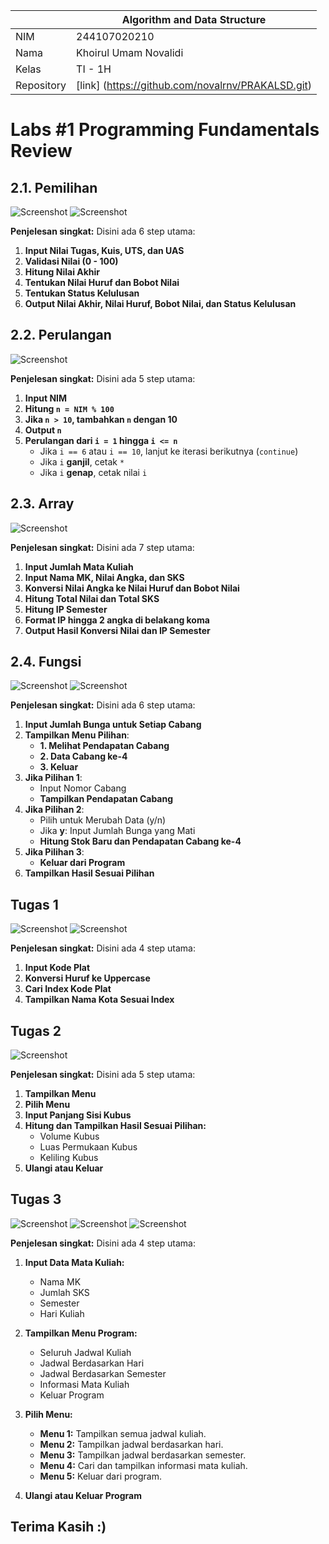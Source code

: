 |  | Algorithm and Data Structure |
|--|--|
| NIM |  244107020210|
| Nama |  Khoirul Umam Novalidi |
| Kelas | TI - 1H |
| Repository | [link] (https://github.com/novalrnv/PRAKALSD.git) |

# Labs #1 Programming Fundamentals Review

## 2.1. Pemilihan


![Screenshot](/img/Screenshot%202025-02-17%20013942.png)
![Screenshot](/img/Screenshot%202025-02-17%20013955.png)

**Penjelesan singkat:** 
Disini ada 6 step utama: 
1.  **Input Nilai Tugas, Kuis, UTS, dan UAS**
2.  **Validasi Nilai (0 - 100)**
3.  **Hitung Nilai Akhir**
4.  **Tentukan Nilai Huruf dan Bobot Nilai**
5.  **Tentukan Status Kelulusan**
6.  **Output Nilai Akhir, Nilai Huruf, Bobot Nilai, dan Status Kelulusan**

## 2.2. Perulangan


![Screenshot](/img/Screenshot%202025-02-17%20014350.png)

**Penjelesan singkat:** 
Disini ada 5 step utama: 
1.  **Input NIM**
2.  **Hitung `n = NIM % 100`**
3.  **Jika `n > 10`, tambahkan `n` dengan 10**
4.  **Output `n`**
5.  **Perulangan dari `i = 1` hingga `i <= n`**
    -   Jika `i == 6` atau `i == 10`, lanjut ke iterasi berikutnya (`continue`)
    -   Jika `i` **ganjil**, cetak `*`
    -   Jika `i` **genap**, cetak nilai `i`

## 2.3. Array


![Screenshot](/img/Screenshot%202025-02-17%20015103.png)

**Penjelesan singkat:** 
Disini ada 7 step utama: 
1.  **Input Jumlah Mata Kuliah**
2.  **Input Nama MK, Nilai Angka, dan SKS**
3.  **Konversi Nilai Angka ke Nilai Huruf dan Bobot Nilai**
4.  **Hitung Total Nilai dan Total SKS**
5.  **Hitung IP Semester**
6.  **Format IP hingga 2 angka di belakang koma**
7.  **Output Hasil Konversi Nilai dan IP Semester**


## 2.4. Fungsi


![Screenshot](/img/Screenshot%202025-02-17%20015350.png)
![Screenshot](/img/Screenshot%202025-02-17%20015406.png)

**Penjelesan singkat:** 
Disini ada 6 step utama: 
1.  **Input Jumlah Bunga untuk Setiap Cabang**
2.  **Tampilkan Menu Pilihan**:
    -   **1. Melihat Pendapatan Cabang**
    -   **2. Data Cabang ke-4**
    -   **3. Keluar**
3.  **Jika Pilihan 1**:
    -   Input Nomor Cabang
    -   **Tampilkan Pendapatan Cabang**
4.  **Jika Pilihan 2**:
    -   Pilih untuk Merubah Data (y/n)
    -   Jika **y**: Input Jumlah Bunga yang Mati
    -   **Hitung Stok Baru dan Pendapatan Cabang ke-4**
5.  **Jika Pilihan 3**:
    -   **Keluar dari Program**
6.  **Tampilkan Hasil Sesuai Pilihan**

## Tugas 1


![Screenshot](/img/Screenshot%202025-02-17%20015639.png)
![Screenshot](/img/Screenshot%202025-02-17%20015645.png)

**Penjelesan singkat:** 
Disini ada 4 step utama: 
1.  **Input Kode Plat**
2.  **Konversi Huruf ke Uppercase**
3.  **Cari Index Kode Plat**
4.  **Tampilkan Nama Kota Sesuai Index**

## Tugas 2


![Screenshot](/img/Screenshot%202025-02-17%20015850.png)

**Penjelesan singkat:** 
Disini ada 5 step utama: 
1.  **Tampilkan Menu**
2.  **Pilih Menu**
3.  **Input Panjang Sisi Kubus**
4.  **Hitung dan Tampilkan Hasil Sesuai Pilihan:**
    -   Volume Kubus
    -   Luas Permukaan Kubus
    -   Keliling Kubus
5.  **Ulangi atau Keluar**
## Tugas 3


![Screenshot](/img/Screenshot%202025-02-17%20020609.png)
![Screenshot](/img/Screenshot%202025-02-17%20020623.png)
![Screenshot](/img/Screenshot%202025-02-17%20020635.png)

**Penjelesan singkat:** 
Disini ada 4 step utama: 
1.  **Input Data Mata Kuliah:**
    -   Nama MK
    -   Jumlah SKS
    -   Semester
    -   Hari Kuliah
2.  **Tampilkan Menu Program:**
    
    -   Seluruh Jadwal Kuliah
    -   Jadwal Berdasarkan Hari
    -   Jadwal Berdasarkan Semester
    -   Informasi Mata Kuliah
    -   Keluar Program
3.  **Pilih Menu:**
    
    -   **Menu 1:** Tampilkan semua jadwal kuliah.
    -   **Menu 2:** Tampilkan jadwal berdasarkan hari.
    -   **Menu 3:** Tampilkan jadwal berdasarkan semester.
    -   **Menu 4:** Cari dan tampilkan informasi mata kuliah.
    -   **Menu 5:** Keluar dari program.
4.  **Ulangi atau Keluar Program**

## Terima Kasih :)